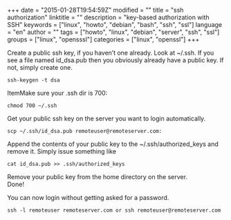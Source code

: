 +++
date = "2015-01-28T19:54:59Z"
modified = ""
title = "ssh authorization"
linktitle = ""
description = "key-based authorization with SSH"
keywords = ["linux", "howto", "debian", "bash", "ssh", "ssl"]
language = "en"
author = ""
tags = ["howto", "linux", "debian", "server", "ssh", "ssl"]
groups = ["linux", "opensssl"]
categories = ["linux", "openssl"]
+++

Create a public ssh key, if you haven’t one already. Look at ~/.ssh. If you see a file named id_dsa.pub then you obviously already have a public key. If not, simply create one.

	ssh-keygen -t dsa

ItemMake sure your .ssh dir is 700:

	chmod 700 ~/.ssh

Get your public ssh key on the server you want to login automatically.

	scp ~/.ssh/id_dsa.pub remoteuser@remoteserver.com:

Append the contents of your public key to the ~/.ssh/authorized_keys and remove it. Simply issue something like

	cat id_dsa.pub >> .ssh/authorized_keys

Remove your public key from the home directory on the server.  
Done!

You can now login without getting asked for a password.

	ssh -l remoteuser remoteserver.com or ssh remoteuser@remoteserver.com


